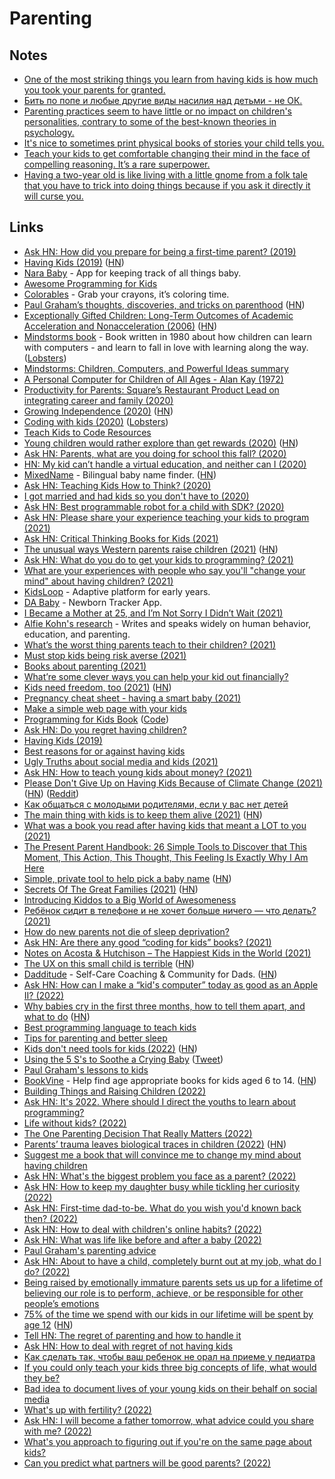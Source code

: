 # Parenting

## Notes

- [One of the most striking things you learn from having kids is how much you took your parents for granted.](https://twitter.com/paulg/status/1400058832596967425)
- [Бить по попе и любые другие виды насилия над детьми - не ОК.](https://twitter.com/solar_circle/status/1410277488887013382)
- [Parenting practices seem to have little or no impact on children's personalities, contrary to some of the best-known theories in psychology.](https://twitter.com/SteveStuWill/status/1461639134297079809)
- [It's nice to sometimes print physical books of stories your child tells you.](https://twitter.com/paulg/status/1467461297210105857)
- [Teach your kids to get comfortable changing their mind in the face of compelling reasoning. It’s a rare superpower.](https://twitter.com/anafabrega11/status/1547973564124389377)
- [Having a two-year old is like living with a little gnome from a folk tale that you have to trick into doing things because if you ask it directly it will curse you.](https://twitter.com/buttpraxis/status/1593041717917515779)

## Links

- [Ask HN: How did you prepare for being a first-time parent? (2019)](https://news.ycombinator.com/item?id=21053211)
- [Having Kids (2019)](http://paulgraham.com/kids.html) ([HN](https://news.ycombinator.com/item?id=21790396))
- [Nara Baby](https://narababy.com/) - App for keeping track of all things baby.
- [Awesome Programming for Kids](https://github.com/HollyAdele/awesome-programming-for-kids)
- [Colorables](https://www.colorabl.es/) - Grab your crayons, it’s coloring time.
- [Paul Graham’s thoughts, discoveries, and tricks on parenthood](https://www.unclepaul.io/) ([HN](https://news.ycombinator.com/item?id=22913871))
- [Exceptionally Gifted Children: Long-Term Outcomes of Academic Acceleration and Nonacceleration (2006)](https://files.eric.ed.gov/fulltext/EJ746290.pdf) ([HN](https://news.ycombinator.com/item?id=22901962))
- [Mindstorms book](https://www.charlieharrington.com/mindstorms) - Book written in 1980 about how children can learn with computers - and learn to fall in love with learning along the way. ([Lobsters](https://lobste.rs/s/r9thsc/mindstorms))
- [Mindstorms: Children, Computers, and Powerful Ideas summary](https://tomkersten.com/book-reports/mindstorms/)
- [A Personal Computer for Children of All Ages - Alan Kay (1972)](http://www.vpri.org/pdf/hc_pers_comp_for_children.pdf)
- [Productivity for Parents: Square’s Restaurant Product Lead on integrating career and family (2020)](https://superorganizers.substack.com/p/productivity-for-parents)
- [Growing Independence (2020)](https://www.jefftk.com/p/growing-independence) ([HN](https://news.ycombinator.com/item?id=23462170))
- [Coding with kids (2020)](https://dev.solita.fi/2020/06/12/coding-with-kids.html) ([Lobsters](https://lobste.rs/s/b6zf13/coding_with_kids))
- [Teach Kids to Code Resources](https://alexn.org/wiki/docs/teach-kids.html)
- [Young children would rather explore than get rewards (2020)](https://news.osu.edu/young-children-would-rather-explore-than-get-rewards/) ([HN](https://news.ycombinator.com/item?id=24139261))
- [Ask HN: Parents, what are you doing for school this fall? (2020)](https://news.ycombinator.com/item?id=24189147)
- [HN: My kid can’t handle a virtual education, and neither can I (2020)](https://news.ycombinator.com/item?id=24214570)
- [MixedName](https://mixedname.com/) - Bilingual baby name finder. ([HN](https://news.ycombinator.com/item?id=24286065))
- [Ask HN: Teaching Kids How to Think? (2020)](https://news.ycombinator.com/item?id=24638756)
- [I got married and had kids so you don't have to (2020)](https://robertheaton.com/married-with-kids/)
- [Ask HN: Best programmable robot for a child with SDK? (2020)](https://news.ycombinator.com/item?id=24919475)
- [Ask HN: Please share your experience teaching your kids to program (2021)](https://news.ycombinator.com/item?id=25650224)
- [Ask HN: Critical Thinking Books for Kids (2021)](https://news.ycombinator.com/item?id=26161000)
- [The unusual ways Western parents raise children (2021)](https://www.bbc.com/future/article/20210222-the-unusual-ways-western-parents-raise-children) ([HN](https://news.ycombinator.com/item?id=26249242))
- [Ask HN: What do you do to get your kids to programming? (2021)](https://news.ycombinator.com/item?id=26457473)
- [What are your experiences with people who say you'll "change your mind" about having children? (2021)](https://www.reddit.com/r/AskMen/comments/mh2wuf/childfree_men_of_reddit_what_are_your_experiences/)
- [KidsLoop](https://www.kidsloop.net/) - Adaptive platform for early years.
- [DA Baby](https://apps.apple.com/app/da-baby/id1512238725) - Newborn Tracker App.
- [I Became a Mother at 25, and I’m Not Sorry I Didn’t Wait (2021)](https://www.nytimes.com/2021/05/07/opinion/motherhood-baby-bust-early-parenthood.html)
- [Alfie Kohn's research](https://www.alfiekohn.org/) - Writes and speaks widely on human behavior, education, and parenting.
- [What’s the worst thing parents teach to their children? (2021)](https://twitter.com/paraschopra/status/1399722409704361984)
- [Must stop kids being risk averse (2021)](https://twitter.com/anafabrega11/status/1400100413521764358)
- [Books about parenting (2021)](https://www.reddit.com/r/suggestmeabook/comments/nz8qet/my_girlfriend_gave_birth_two_months_ago_so_i_need/)
- [What’re some clever ways you can help your kid out financially?](https://twitter.com/nateliason/status/1404441187143110660)
- [Kids need freedom, too (2021)](https://www.persuasion.community/p/kids-need-freedom-too) ([HN](https://news.ycombinator.com/item?id=27530365))
- [Pregnancy cheat sheet - having a smart baby (2021)](https://www.reddit.com/r/Nootropics/comments/obhb46/pregnancy_cheat_sheet_hacks_for_having_a_smart/)
- [Make a simple web page with your kids](https://github.com/jackdoe/detective)
- [Programming for Kids Book](https://github.com/jackdoe/programming-for-kids) ([Code](https://github.com/jackdoe/detective))
- [Ask HN: Do you regret having children?](https://news.ycombinator.com/item?id=27795186)
- [Having Kids (2019)](http://www.paulgraham.com/kids.html)
- [Best reasons for or against having kids](https://twitter.com/csallen/status/1422927732267130886)
- [Ugly Truths about social media and kids (2021)](https://twitter.com/alexstamos/status/1442527773042438147)
- [Ask HN: How to teach young kids about money? (2021)](https://news.ycombinator.com/item?id=28774683)
- [Please Don't Give Up on Having Kids Because of Climate Change (2021)](https://astralcodexten.substack.com/p/please-dont-give-up-on-having-kids) ([HN](https://news.ycombinator.com/item?id=28827377)) ([Reddit](https://www.reddit.com/r/slatestarcodex/comments/q5udvg/please_dont_give_up_on_having_kids_because_of/))
- [Как общаться с молодыми родителями, если у вас нет детей](https://kinzhal.media/pokakali/)
- [The main thing with kids is to keep them alive (2021)](https://freddiedeboer.substack.com/p/short-week-the-main-thing-with-kids) ([HN](https://news.ycombinator.com/item?id=29001414))
- [What was a book you read after having kids that meant a LOT to you (2021)](https://twitter.com/DanielleMorrill/status/1456017558419746822)
- [The Present Parent Handbook: 26 Simple Tools to Discover that This Moment, This Action, This Thought, This Feeling Is Exactly Why I Am Here](https://www.goodreads.com/book/show/34065333-the-present-parent-handbook)
- [Simple, private tool to help pick a baby name](https://nomdebebe.app/) ([HN](https://news.ycombinator.com/item?id=29118785))
- [Secrets Of The Great Families (2021)](https://astralcodexten.substack.com/p/secrets-of-the-great-families) ([HN](https://news.ycombinator.com/item?id=29167208))
- [Introducing Kiddos to a Big World of Awesomeness](https://github.com/obensource/little-kiddo-learning)
- [Ребёнок сидит в телефоне и не хочет больше ничего — что делать? (2021)](https://www.youtube.com/watch?v=eUbdyWVpHJc)
- [How do new parents not die of sleep deprivation?](https://www.reddit.com/r/NoStupidQuestions/comments/qy6w0l/how_do_new_parents_not_die_of_sleep_deprivation/)
- [Ask HN: Are there any good “coding for kids” books? (2021)](https://news.ycombinator.com/item?id=29609345)
- [Notes on Acosta & Hutchison – The Happiest Kids in the World (2021)](http://www.federicopereiro.com/notes-acosta-hutchison-happiest-kids/)
- [The UX on this small child is terrible](https://www.mcsweeneys.net/articles/the-ux-on-this-small-child-is-terrible) ([HN](https://news.ycombinator.com/item?id=29798712))
- [Dadditude](https://www.dadditude.app/) - Self-Care Coaching & Community for Dads. ([HN](https://news.ycombinator.com/item?id=30178571))
- [Ask HN: How can I make a “kid's computer” today as good as an Apple II? (2022)](https://news.ycombinator.com/item?id=30186091)
- [Why babies cry in the first three months, how to tell them apart, and what to do](https://probablydance.com/2022/02/19/reasons-why-babies-cry-in-the-first-three-months-how-to-tell-them-apart-and-what-to-do/) ([HN](https://news.ycombinator.com/item?id=30401882))
- [Best programming language to teach kids](https://twitter.com/hardmaru/status/1497507948842598404)
- [Tips for parenting and better sleep](https://twitter.com/nbashaw/status/1501702852720283651)
- [Kids don't need tools for kids (2022)](http://lambdaway.free.fr/lambdawalks/?view=meta5) ([HN](https://news.ycombinator.com/item?id=30671422))
- [Using the 5 S's to Soothe a Crying Baby](https://www.happiestbaby.com/blogs/baby/the-5-s-s-for-soothing-babies) ([Tweet](https://twitter.com/EmmaBostian/status/1505861389449154560))
- [Paul Graham's lessons to kids](https://twitter.com/paulg/status/1506917041177075715)
- [BookVine](https://www.bookvine.io/) - Help find age appropriate books for kids aged 6 to 14. ([HN](https://news.ycombinator.com/item?id=30821434))
- [Building Things and Raising Children (2022)](https://www.swiftjectivec.com/building-things-and-raising-children/)
- [Ask HN: It's 2022. Where should I direct the youths to learn about programming?](https://news.ycombinator.com/item?id=31209644)
- [Life without kids? (2022)](https://www.reddit.com/r/AskMenOver30/comments/uhshf8/life_without_kids/)
- [The One Parenting Decision That Really Matters (2022)](https://www.theatlantic.com/ideas/archive/2022/05/parenting-decisions-dont-trust-your-gut-book-excerpt/629734/)
- [Parents’ trauma leaves biological traces in children (2022)](https://www.scientificamerican.com/article/how-parents-rsquo-trauma-leaves-biological-traces-in-children/) ([HN](https://news.ycombinator.com/item?id=31793682))
- [Suggest me a book that will convince me to change my mind about having children](https://www.reddit.com/r/suggestmeabook/comments/vho0x6/please_suggest_me_a_book_that_will_convince_me_to/)
- [Ask HN: What's the biggest problem you face as a parent? (2022)](https://news.ycombinator.com/item?id=31913454)
- [Ask HN: How to keep my daughter busy while tickling her curiosity (2022)](https://news.ycombinator.com/item?id=31965616)
- [Ask HN: First-time dad-to-be. What do you wish you'd known back then? (2022)](https://news.ycombinator.com/item?id=31976803)
- [Ask HN: How to deal with children's online habits? (2022)](https://news.ycombinator.com/item?id=32124809)
- [Ask HN: What was life like before and after a baby (2022)](https://news.ycombinator.com/item?id=32602181)
- [Paul Graham's parenting advice](<https://twitter.com/search?q=(taught%20OR%20told)%20(from%3Apaulg)%20yo&src=typed_query&f=live>)
- [Ask HN: About to have a child, completely burnt out at my job, what do I do? (2022)](https://news.ycombinator.com/item?id=32913377)
- [Being raised by emotionally immature parents sets us up for a lifetime of believing our role is to perform, achieve, or be responsible for other people’s emotions](https://twitter.com/Theholisticpsyc/status/1581323439343693824)
- [75% of the time we spend with our kids in our lifetime will be spent by age 12](https://www.1000hoursoutside.com/blog/time-with-kids-before-age-12) ([HN](https://news.ycombinator.com/item?id=33254597))
- [Tell HN: The regret of parenting and how to handle it](https://news.ycombinator.com/item?id=33258925)
- [Ask HN: How to deal with regret of not having kids](https://news.ycombinator.com/item?id=33259414)
- [Как сделать так, чтобы ваш ребенок не орал на приеме у педиатра](https://twitter.com/femyninja/status/1583831926128857088)
- [If you could only teach your kids three big concepts of life, what would they be?](https://twitter.com/griswold/status/1583628293382623241)
- [Bad idea to document lives of your young kids on their behalf on social media](https://twitter.com/LuizaJarovsky/status/1586428167647948800)
- [What's up with fertility? (2022)](https://twitter.com/Willyintheworld/status/1587243198707023872)
- [Ask HN: I will become a father tomorrow, what advice could you share with me? (2022)](https://news.ycombinator.com/item?id=33490250)
- [What's you approach to figuring out if you're on the same page about kids?](https://www.reddit.com/r/datingoverthirty/comments/yqrvzt/whats_you_approach_to_figuring_out_if_youre_on/)
- [Can you predict what partners will be good parents? (2022)](https://www.reddit.com/r/datingoverthirty/comments/z2n5jt/can_you_predict_what_partners_will_be_good_parents/)
